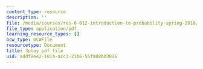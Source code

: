 ```yaml
---
content_type: resource
description: ''
file: /media/courses/res-6-012-introduction-to-probability-spring-2018/addf8ee2101aacc321b655fa88b03826_PaI-oaOBHKU.pdf
file_type: application/pdf
learning_resource_types: []
ocw_type: OCWFile
resourcetype: Document
title: 3play pdf file
uid: addf8ee2-101a-acc3-21b6-55fa88b03826
---
```

